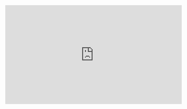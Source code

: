 ﻿<iframe width="560" height="315" src="https://www.youtube.com/embed/pq0f8OPZL9U?list=PL1DEQjXG2xnJOSQf2421r1S040NkvCApp" frameborder="0" allowfullscreen></iframe>

